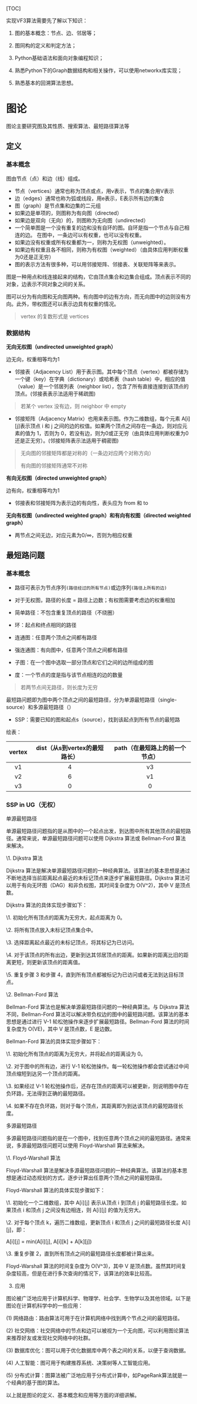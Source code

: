 [TOC]



实现VF3算法需要先了解以下知识：

1. 图的基本概念：节点、边、邻居等；

2. 图同构的定义和判定方法；

3. Python基础语法和面向对象编程知识；

4. 熟悉Python下的Graph数据结构和相关操作，可以使用networkx库实现；

5. 熟悉基本的回溯算法思想。

# 图论

图论主要研究图及其性质、搜索算法、最短路径算法等

## 定义

### 基本概念

图由节点（点）和边（线）组成。

- 节点（vertices）通常也称为顶点或点，用v表示，节点的集合用V表示
- 边（edges）通常也称为弧或线段，用e表示，E表示所有边的集合
- 图（graph）是节点集和边集的二元组
- 如果边是单项的，则图称为有向图（directed）
- 如果边是双向（无向）的，则图称为无向图（undirected）
-  一个简单图是一个没有重复的边和没有自环的图。自环是指一个节点与自己相连的边。 在图中，一条边可以有权重，也可以没有权重。
- 如果边没有权重或所有权重都为一，则称为无权图（unweighted）。
- 如果边有权重且各不相同，则称为有权图（weighted）（由具体应用判断权重为0还是正无穷）
-  图的表示方法有很多种，可以用邻接矩阵、邻接表、关联矩阵等来表示。

图是一种用点和线连接起来的结构，它由顶点集合和边集合组成。顶点表示不同的对象，边表示不同对象之间的关系。

图可以分为有向图和无向图两种。有向图中的边有方向，而无向图中的边则没有方向。此外，带权图还可以表示边具有权重的情况。

> vertex 的复数形式是 vertices

### 数据结构

**无向无权图（undirected unweighted graph）**

边无向，权重相等均为1

- 邻接表（Adjacency List）用于表示图。其中每个顶点（vertex）都被存储为一个键（key）在字典（dictionary）或哈希表（hash table）中，相应的值（value）是一个邻居列表（neighbor list），包含了所有直接连接到该顶点的顶点。(邻接表表示法适用于稀疏图)

>  若某个 vertex 没有边，则 neighbor 中 empty

- 邻接矩阵（Adjacency Matrix）也用来表示图。作为二维数组，每个元素 A\[i][j]表示顶点 i 和 j 之间的边的权值。如果两个顶点之间存在一条边，则对应元素的值为 1，否则为 0，若没有边，则为0或正无穷（由具体应用判断权重为0还是正无穷）。(邻接矩阵表示法适用于稠密图)

> 无向图的邻接矩阵都是对称的（一条边对应两个对称方向）
>
> 有向图的邻接矩阵通常不对称

**有向无权图（directed unweighted graph）**

边有向，权重相等均为1

- 邻接表和邻接矩阵为表示边的有向性，表头应为 from 和 to

**无向有权图（undirected weighted graph）**和**有向有权图（directed weighted graph）**

- 两节点之间无边，对应元素为0/∞，否则为相应权重



## 最短路问题

### 基本概念

- 路径可表示为节点序列`(路径经过的所有节点)`或边序列`(路径上所有的边)`

- 对于无权图，路径的长度 = 路径上边数；有权图需要考虑边的权重相加
- 简单路径：不包含重复顶点的路径（不绕圈）
- 环：起点和终点相同的路径
-  连通图：任意两个顶点之间都有路径
- 强连通图：有向图中，任意两个顶点之间都有路径
- 子图：在一个图中选取一部分顶点和它们之间的边所组成的图
- 度：一个节点的度是指与该节点相连的边的数量

> 若两节点间无路径，则长度为无穷

最短路问题即为图中两个顶点之间的最短路径，分为单源最短路径（single-source）和多源最短路径（）

- SSP：需要已知的图和起点s（source），找到该起点到所有节点的最短路

绘表：

| vertex | dist（从s到vertex的最短路长） | path（在最短路上的前一个节点） |
| :----: | :---------------------------: | :----------------------------: |
|   v1   |               4               |               v3               |
|   v2   |               6               |               v1               |
|   v3   |               0               |               0                |

### SSP in UG（无权）





单源最短路径

单源最短路径问题指的是从图中的一个起点出发，到达图中所有其他顶点的最短路径。通常来说，单源最短路径问题可以使用 Dijkstra 算法或 Bellman-Ford 算法来解决。

\1. Dijkstra 算法

Dijkstra 算法是解决单源最短路径问题的一种经典算法。该算法的基本思想是通过不断地选择当前距离起点最近的未标记顶点来逐步扩展最短路径。Dijkstra 算法可以用于有向无环图（DAG）和非负权图，其时间复杂度为 O(V^2)，其中 V 是顶点数。

Dijkstra 算法的具体实现步骤如下：

\1. 初始化所有顶点的距离为无穷大，起点距离为 0。

\2. 将所有顶点放入未标记顶点集合中。

\3. 选择距离起点最近的未标记顶点，将其标记为已访问。

\4. 对于该顶点的所有出边，更新到达其邻居顶点的距离。如果新的距离比旧的距离更短，则更新该顶点的距离值。

\5. 重复步骤 3 和步骤 4，直到所有顶点都被标记为已访问或者无法到达目标顶点。

\2. Bellman-Ford 算法

Bellman-Ford 算法也是解决单源最短路径问题的一种经典算法。与 Dijkstra 算法不同，Bellman-Ford 算法可以解决带负权边的图中的最短路问题。该算法的基本思想是通过进行 V-1 轮松弛操作来逐步扩展最短路径。Bellman-Ford 算法的时间复杂度为 O(VE)，其中 V 是顶点数，E 是边数。

Bellman-Ford 算法的具体实现步骤如下：

\1. 初始化所有顶点的距离为无穷大，并将起点的距离设为 0。

\2. 对于图中的所有边，进行 V-1 轮松弛操作。每一轮松弛操作都会尝试通过中间顶点缩短到达另一个顶点的距离。

\3. 如果经过 V-1 轮松弛操作后，还存在顶点的距离可以被更新，则说明图中存在负环路，无法得到正确的最短路径。

\4. 如果不存在负环路，则对于每个顶点，其距离即为到达该顶点的最短路径长度。

多源最短路径

多源最短路径问题指的是在一个图中，找到任意两个顶点之间的最短路径。通常来说，多源最短路径问题可以使用 Floyd-Warshall 算法来解决。

\1. Floyd-Warshall 算法

Floyd-Warshall 算法是解决多源最短路径问题的一种经典算法。该算法的基本思想是通过动态规划的方式，逐步计算出任意两个顶点之间的最短路径。

Floyd-Warshall 算法的具体实现步骤如下：

\1. 初始化一个二维数组，其中 A[i][j] 表示从顶点 i 到顶点 j 的最短路径长度。如果顶点 i 和顶点 j 之间没有边相连，则 A[i][j] 的值为无穷大。

\2. 对于每个顶点 k，遍历二维数组，更新顶点 i 和顶点 j 之间的最短路径长度 A[i][j]，即：

  A[i][j] = min(A[i][j], A[i][k] + A[k][j])

\3. 重复步骤 2，直到所有顶点之间的最短路径长度都被计算出来。

Floyd-Warshall 算法的时间复杂度为 O(V^3)，其中 V 是顶点数。虽然其时间复杂度较高，但是在进行多次查询的情况下，该算法的效率比较高。







3. 应用

图论被广泛地应用于计算机科学、物理学、社会学、生物学以及其他领域。以下是图论在计算机科学中的一些应用：

(1) 网络路由：路由算法可用于在计算机网络中找到两个节点之间的最短路径。

(2) 社交网络：社交网络中的节点和边可以被视为一个无向图，可以利用图论算法来推荐好友或发现社交网络中的社群。

(3) 数据库优化：图可以用于优化数据库中两个表之间的关系，以便于查询数据。

(4) 人工智能：图可用于构建推荐系统、决策树等人工智能应用。

(5) 分布式计算：图算法被广泛地应用于分布式计算中，如PageRank算法就是一个经典的基于图的算法。

以上就是图论的定义、基本概念和应用等方面的详细讲解。

